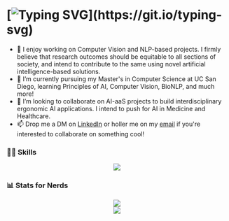 # [![Typing SVG](https://readme-typing-svg.demolab.com?font=Nunito&weight=600&size=32&pause=1000&color=000000&vCenter=true&random=false&width=700&height=40&lines=%F0%9F%91%8B+Hi%2C+I%E2%80%99m+Sanidhya!+Thanks+for+Stopping+by!)](https://git.io/typing-svg)
- 👀 I enjoy working on Computer Vision and NLP-based projects. I firmly believe that research outcomes should be equitable to all sections of society, and intend to contribute to the same using novel artificial intelligence-based solutions.
- 🌱 I’m currently pursuing my Master's in Computer Science at UC San Diego, learning Principles of AI, Computer Vision, BioNLP, and much more!
- 💞️ I’m looking to collaborate on AI-aaS projects to build interdisciplinary ergonomic AI applications. I intend to push for AI in Medicine and Healthcare.
- 📫 Drop me a DM on [LinkedIn](https://www.linkedin.com/in/sanidhyasingal/) or holler me on my [email](mailto:sanidhyasingal@gmail.com) if you're interested to collaborate on something cool!

### 👷‍♂️ Skills 
<p align="center">
  <a href="https://skillicons.dev">
    <img src="https://skillicons.dev/icons?i=py,cpp,go,pytorch,tensorflow,aws,mysql,github,idea,latex,git,c,bash,linux,md,matlab,mongodb,vscode&perline=6" />
  </a>
</p>
<!-- [![My Skills](https://skillicons.dev/icons?i=py,cpp,go,pytorch,tensorflow,aws,mysql,github,idea,latex,git,c,bash,linux,md,matlab,mongodb,vscode&perline=6)](https://skillicons.dev) -->

### 📊 Stats for Nerds 
<p align="center">
  <a href="[Top Langs](https://github.com/sayhitosandy/github-readme-stats)">
    <img src="https://github-readme-stats-sigma-five.vercel.app/api/top-langs/?username=sayhitosandy&theme=transparent&layout=compact" />
  </a>
  <br>
  <a href="[Github stats](https://github.com/sayhitosandy/github-readme-stats)">
    <img src="https://github-readme-stats-sigma-five.vercel.app/api?username=sayhitosandy&theme=ambient_gradient&show_icons=true&count_private=true&show=reviews,discussions_started,discussions_answered,prs_merged,prs_merged_percentage" />
  </a>
</p>
<!-- [![Top Langs](https://github-readme-stats-sigma-five.vercel.app/api/top-langs/?username=sayhitosandy&layout=compact)](https://github.com/sayhitosandy/github-readme-stats) -->
<!-- ![Github stats](https://github-readme-stats-sigma-five.vercel.app/api?username=sayhitosandy&theme=transparent&show_icons=true&count_private=true) -->
